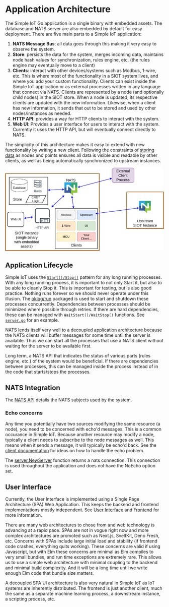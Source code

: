 # Application Architecture

The Simple IoT Go application is a single binary with embedded assets. The
database and NATS server are also embedded by default for easy deployment. There
are five main parts to a Simple IoT application:

1. **NATS Message Bus**: all data goes through this making it very easy to
   observe the system.
2. **Store**: persists the data for the system, merges incoming data, maintains
   node hash values for synchronization, rules engine, etc. (the rules engine
   may eventually move to a client)
3. **Clients**: interact with other devices/systems such as Modbus, 1-wire, etc.
   This is where most of the functionality in a SIOT system lives, and where you
   add your custom functionality. Clients can exist inside the Simple IoT
   application or as external processes written in any language that connect via
   NATS. Clients are represented by a node (and optionally child nodes) in the
   SIOT store. When a node is updated, its respective clients are updated with
   the new information. Likewise, when a client has new information, it sends
   that out to be stored and used by other nodes/instances as needed.
4. **HTTP API**: provides a way for HTTP clients to interact with the system.
5. **Web UI**: Provides a user interface for users to interact with the system.
   Currently it uses the HTTP API, but will eventually connect directly to NATS.

The simplicity of this architecture makes it easy to extend with new
functionality by writing a new client. Following the constraints of
[storing data](data.md) as nodes and points ensures all data is visible and
readable by other clients, as well as being automatically synchronized to
upstream instances.

![application architecture](images/arch-app.png)

## Application Lifecycle

Simple IoT uses the
[`Start()/Stop()`](https://community.tmpdir.org/t/structuring-go-apps-for-testing-and-lifecycle-management-the-start-stop-pattern/550)
pattern for any long running processes. With any long running process, it is
important to not only Start it, but also to be able to cleanly Stop it. This is
important for testing, but is also good practice. Nothing runs forever so we
should never operate under this illusion. The
[oklog/run](https://github.com/oklog/run) packaged is used to start and shutdown
these processes concurrently. Dependencies between processes should be minimized
where possible through retries. If there are hard dependencies, these can be
managed with `WaitStart()/WaitStop()` functions. See
[`server.go`](https://github.com/simpleiot/simpleiot/blob/master/server/server.go)
for an example.

NATS lends itself very well to a decoupled application architecture because the
NATS clients will buffer messages for some time until the server is available.
Thus we can start all the processes that use a NATS client without waiting for
the server to be available first.

Long term, a NATS API that indicates the status of various parts (rules engine,
etc.) of the system would be beneficial. If there are dependencies between
processes, this can be managed inside the process instead of in the code that
starts/stops the processes.

## NATS Integration

The [NATS API](api.md#nats) details the NATS subjects used by the system.

### Echo concerns

Any time you potentially have two sources modifying the same resource (a node),
you need to be concerned with echo'd messages. This is a common occurance in
Simple IoT. Because another resource may modify a node, typically a client needs
to subscribe to the node messages as well. This means when it sends a message,
it will typically be echo'd back. See the
[client documentation](client.md#message-echo) for ideas on how to handle the
echo problem.

The
[server.NewServer](https://pkg.go.dev/github.com/simpleiot/simpleiot/server#NewServer)
function returns a nats connection. This connection is used throughout the
application and does not have the NoEcho option set.

## User Interface

Currently, the User Interface is implemented using a Single Page Architecture
(SPA) Web Application. This keeps the backend and frontend implementations
mostly independent. See [User Interface](../user/ui.md) and
[Frontend](frontend.md) for more information.

There are many web architectures to chose from and web technology is advancing
at a rapid pace. SPAs are not in vogue right now and more complex architectures
are promoted such as Next.js, SveltKit, Deno Fresh, etc. Concerns with SPAs
include large initial load and stability (if frontend code crashes, everything
quits working). These concerns are valid if using Javascript, but with Elm these
concerns are minimal as Elm compiles to very small bundles, and run time
exceptions are extremely rare. This allows us to use a simple web architecture
with minimal coupling to the backend and minimal build complexity. And it will
be a long time until we write enough Elm code that bundle size matters.

A decoupled SPA UI architecture is also very natural in Simple IoT as IoT
systems are inherently distributed. The frontend is just another client, much
the same as a separate machine learning process, a downstream instance, a
scripting process, etc.
